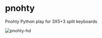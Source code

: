 # pnohty
Pnohty Python play for 3X5+3 split keyboards


![pnohty-hd](https://user-images.githubusercontent.com/16619392/147413582-4a4e5b51-f4ac-438c-8e6c-efcfb82f1181.png)

